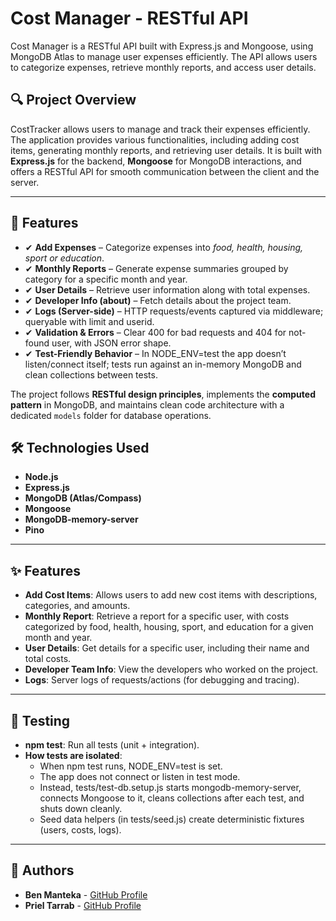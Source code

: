 # Cost Manager - RESTful API

Cost Manager is a RESTful API built with Express.js and Mongoose, using MongoDB Atlas to manage user expenses efficiently.
The API allows users to categorize expenses, retrieve monthly reports, and access user details.


## 🔍 **Project Overview**
CostTracker allows users to manage and track their expenses efficiently. The application provides various functionalities, including adding cost items, generating monthly reports, and retrieving user details. It is built with **Express.js** for the backend, **Mongoose** for MongoDB interactions, and offers a RESTful API for smooth communication between the client and the server.

---

## 🚀 Features

- ✔ **Add Expenses** – Categorize expenses into *food, health, housing, sport or education*.  
- ✔ **Monthly Reports** – Generate expense summaries grouped by category for a specific month and year.  
- ✔ **User Details** – Retrieve user information along with total expenses.  
- ✔ **Developer Info (about)** – Fetch details about the project team.
- ✔ **Logs (Server-side)** – HTTP requests/events captured via middleware; queryable with limit and userid.
- ✔ **Validation & Errors** – Clear 400 for bad requests and 404 for not-found user, with JSON error shape.
- ✔ **Test-Friendly Behavior** – In NODE_ENV=test the app doesn’t listen/connect itself; tests run against an in-memory MongoDB and clean collections between tests.

The project follows **RESTful design principles**, implements the **computed pattern** in MongoDB, and maintains clean code architecture with a dedicated `models` folder for database operations.

## 🛠 Technologies Used

- **Node.js**
- **Express.js**
- **MongoDB (Atlas/Compass)**
- **Mongoose**
- **MongoDB-memory-server**
- **Pino**

---

## ✨ **Features**
+ **Add Cost Items**: Allows users to add new cost items with descriptions, categories, and amounts.
+ **Monthly Report**: Retrieve a report for a specific user, with costs categorized by food, health, housing, sport, and education for a given month and year.
+ **User Details**: Get details for a specific user, including their name and total costs.
+ **Developer Team Info**: View the developers who worked on the project.
+ **Logs**: Server logs of requests/actions (for debugging and tracing).

---

## 🧪 **Testing**
+ **npm test**: Run all tests (unit + integration).
+  **How tests are isolated**: 
   - When npm test runs, NODE_ENV=test is set.
   - The app does not connect or listen in test mode.
   - Instead, tests/test-db.setup.js starts mongodb-memory-server, connects Mongoose to it, cleans collections after each test, and shuts down cleanly.
   - Seed data helpers (in tests/seed.js) create deterministic fixtures (users, costs, logs).

---

## 👥 **Authors**
+ **Ben Manteka** - [GitHub Profile](https://github.com/BenManteka)
+ **Priel Tarrab** - [GitHub Profile](https://github.com/prie123)



